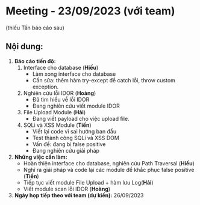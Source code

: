 # Meeting - 23/09/2023 (với team)
(thiếu Tấn báo cáo sau)
## Nội dung:
1. **Báo cáo tiến độ:** 
    1. Interface cho database (**Hiếu**)
        - Làm xong interface cho database
        - Cần sửa: thêm hàm try-except để catch lỗi, throw custom exception.
    2. Nghiên cứu lỗi IDOR (**Hoàng**)
        - Đã tìm hiểu về lỗi IDOR
        - Đang nghiên cứu viết module IDOR 
    3. File Upload Module (**Hải**)
        - Đang viết payload cho việc upload file.
    4. SQLi và XSS Module (**Tiến**)
        - Viết lại code vì sai hướng ban đầu
        - Test thành công SQLi và XSS DOM
        - Vấn đề: đang bị false positive
        - Đang nghiên cứu giải pháp
2. **Những việc cần làm:**
    - Hoàn thiện interface cho database, nghiên cứu Path Traversal (**Hiếu**)
    - Nghĩ ra giải pháp và code lại các module để khắc phục false positive (**Tiến**)
    - Tiếp tục viết module File Upload + hàm lưu Log(**Hải**)
    - Viết module scan lỗi IDOR (**Hoàng**)
3. **Ngày họp tiếp theo với team (dự kiến):** 26/09/2023
